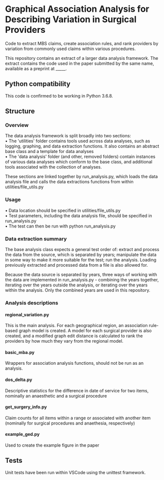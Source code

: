 # Graphical Association Analysis for Describing Variation in Surgical Providers
Code to extract MBS claims, create association rules, and rank providers by variation from commonly used claims within various procedures.<br/>

This repository contains an extract of a larger data analysis framework. The extract contains the code used in the paper submitted by the same name, available as a preprint at _____.

## Python compatibility
This code is confirmed to be working in Python 3.6.8.

## Structure
### Overview
The data analysis framework is split broadly into two sections:<br/>
• The 'utilities' folder contains tools used across data analyses, such as logging, graphing, and data extraction functions. It also contains an abstract base class and a template for data analyses<br/>
• The 'data analysis' folder (and other, removed folders) contain instances of various data analyses which conform to the base class, and additional tools associated with the collection of analyses.<br/>

These sections are linked together by run_analysis.py, which loads the data analysis file and calls the data extractions functions from within utilities/file_utils.py

### Usage
• Data location should be specified in utilities/file_utils.py<br/>
• Test parameters, including the data analysis file, should be specified in run_analysis.py<br/>
• The test can then be run with python run_analysis.py<br/>

### Data extraction summary
The base analysis class expects a general test order of: extract and process the data from the source, which is separated by years; manipulate the data in some way to make it more suitable for the test; run the analysis. Loading previously extracted and processed data from a file is also allowed for.

Because the data source is separated by years, three ways of working with the data are implemented in run_analysis.py - combining the years together, iterating over the years outside the analysis, or iterating over the years within the analysis. Only the combined years are used in this repository.

### Analysis descriptions
#### regional_variation.py
This is the main analysis. For each geographical region, an association rule-based graph model is created. A model for each surgical provider is also created, and a modified graph edit distance is calculated to rank the providers by how much they vary from the regional model.

#### basic_mba.py
Wrappers for association analysis functions, should not be run as an analysis.

#### dos_delta.py
Descriptive statistics for the difference in date of service for two items, nominally an anaesthetic and a surgical procedure

#### get_surgery_info.py
Claim counts for all items within a range or associated with another item (nominally for surgical procedures and anaethesia, respectively)

#### example_ged.py
Used to create the example figure in the paper

## Tests
Unit tests have been run within VSCode using the unittest framework.
